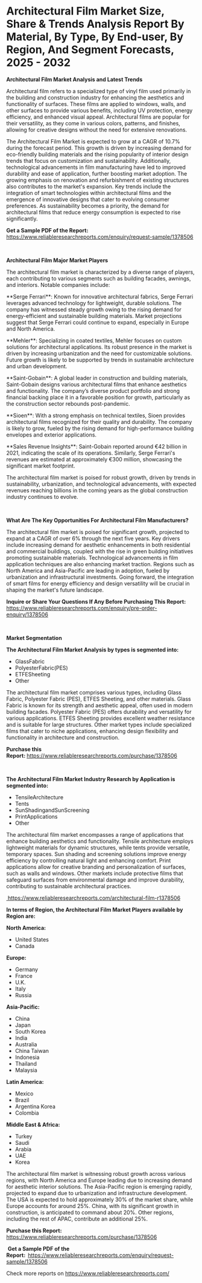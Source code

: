 <p><h1>Architectural Film Market Size, Share & Trends Analysis Report By Material, By Type, By End-user, By Region, And Segment Forecasts, 2025 - 2032</h1></p><p><strong>Architectural Film Market Analysis and Latest Trends</strong></p>
<p><p>Architectural film refers to a specialized type of vinyl film used primarily in the building and construction industry for enhancing the aesthetics and functionality of surfaces. These films are applied to windows, walls, and other surfaces to provide various benefits, including UV protection, energy efficiency, and enhanced visual appeal. Architectural films are popular for their versatility, as they come in various colors, patterns, and finishes, allowing for creative designs without the need for extensive renovations.</p><p>The Architectural Film Market is expected to grow at a CAGR of 10.7% during the forecast period. This growth is driven by increasing demand for eco-friendly building materials and the rising popularity of interior design trends that focus on customization and sustainability. Additionally, technological advancements in film manufacturing have led to improved durability and ease of application, further boosting market adoption. The growing emphasis on renovation and refurbishment of existing structures also contributes to the market's expansion. Key trends include the integration of smart technologies within architectural films and the emergence of innovative designs that cater to evolving consumer preferences. As sustainability becomes a priority, the demand for architectural films that reduce energy consumption is expected to rise significantly.</p></p>
<p><strong>Get a Sample PDF of the Report:&nbsp;</strong> <a href="https://www.reliableresearchreports.com/enquiry/request-sample/1378506?utm_campaign=2954&utm_medium=2&utm_source=Github&utm_content=ia&utm_term=31032025&utm_id=architectural-film">https://www.reliableresearchreports.com/enquiry/request-sample/1378506</a></p>
<p>&nbsp;</p>
<p><strong>Architectural Film Major Market Players</strong></p>
<p><p>The architectural film market is characterized by a diverse range of players, each contributing to various segments such as building facades, awnings, and interiors. Notable companies include:</p><p>**Serge Ferrari**: Known for innovative architectural fabrics, Serge Ferrari leverages advanced technology for lightweight, durable solutions. The company has witnessed steady growth owing to the rising demand for energy-efficient and sustainable building materials. Market projections suggest that Serge Ferrari could continue to expand, especially in Europe and North America.</p><p>**Mehler**: Specializing in coated textiles, Mehler focuses on custom solutions for architectural applications. Its robust presence in the market is driven by increasing urbanization and the need for customizable solutions. Future growth is likely to be supported by trends in sustainable architecture and urban development.</p><p>**Saint-Gobain**: A global leader in construction and building materials, Saint-Gobain designs various architectural films that enhance aesthetics and functionality. The company’s diverse product portfolio and strong financial backing place it in a favorable position for growth, particularly as the construction sector rebounds post-pandemic.</p><p>**Sioen**: With a strong emphasis on technical textiles, Sioen provides architectural films recognized for their quality and durability. The company is likely to grow, fueled by the rising demand for high-performance building envelopes and exterior applications.</p><p>**Sales Revenue Insights**: Saint-Gobain reported around €42 billion in 2021, indicating the scale of its operations. Similarly, Serge Ferrari's revenues are estimated at approximately €300 million, showcasing the significant market footprint. </p><p>The architectural film market is poised for robust growth, driven by trends in sustainability, urbanization, and technological advancements, with expected revenues reaching billions in the coming years as the global construction industry continues to evolve.</p></p>
<p>&nbsp;</p>
<p><strong>What Are The Key Opportunities For Architectural Film Manufacturers?</strong></p>
<p><p>The architectural film market is poised for significant growth, projected to expand at a CAGR of over 6% through the next five years. Key drivers include increasing demand for aesthetic enhancements in both residential and commercial buildings, coupled with the rise in green building initiatives promoting sustainable materials. Technological advancements in film application techniques are also enhancing market traction. Regions such as North America and Asia-Pacific are leading in adoption, fueled by urbanization and infrastructural investments. Going forward, the integration of smart films for energy efficiency and design versatility will be crucial in shaping the market's future landscape.</p></p>
<p><strong>Inquire or Share Your Questions If Any Before Purchasing This Report:</strong> <a href="https://www.reliableresearchreports.com/enquiry/pre-order-enquiry/1378506?utm_campaign=2954&utm_medium=2&utm_source=Github&utm_content=ia&utm_term=31032025&utm_id=architectural-film">https://www.reliableresearchreports.com/enquiry/pre-order-enquiry/1378506</a></p>
<p>&nbsp;</p>
<p><strong>Market Segmentation</strong></p>
<p><strong>The Architectural Film Market Analysis by types is segmented into:</strong></p>
<p><ul><li>GlassFabric</li><li>PolyesterFabric(PES)</li><li>ETFESheeting</li><li>Other</li></ul></p>
<p><p>The architectural film market comprises various types, including Glass Fabric, Polyester Fabric (PES), ETFES Sheeting, and other materials. Glass Fabric is known for its strength and aesthetic appeal, often used in modern building facades. Polyester Fabric (PES) offers durability and versatility for various applications. ETFES Sheeting provides excellent weather resistance and is suitable for large structures. Other market types include specialized films that cater to niche applications, enhancing design flexibility and functionality in architecture and construction.</p></p>
<p><strong>Purchase this Report:&nbsp;</strong><a href="https://www.reliableresearchreports.com/purchase/1378506?utm_campaign=2954&utm_medium=2&utm_source=Github&utm_content=ia&utm_term=31032025&utm_id=architectural-film">https://www.reliableresearchreports.com/purchase/1378506</a></p>
<p>&nbsp;</p>
<p><strong>The Architectural Film Market Industry Research by Application is segmented into:</strong></p>
<p><ul><li>TensileArchitecture</li><li>Tents</li><li>SunShadingandSunScreening</li><li>PrintApplications</li><li>Other</li></ul></p>
<p><p>The architectural film market encompasses a range of applications that enhance building aesthetics and functionality. Tensile architecture employs lightweight materials for dynamic structures, while tents provide versatile, temporary spaces. Sun shading and screening solutions improve energy efficiency by controlling natural light and enhancing comfort. Print applications allow for creative branding and personalization of surfaces, such as walls and windows. Other markets include protective films that safeguard surfaces from environmental damage and improve durability, contributing to sustainable architectural practices.</p></p>
<p><a href="https://www.reliableresearchreports.com/architectural-film-r1378506?utm_campaign=2954&utm_medium=2&utm_source=Github&utm_content=ia&utm_term=31032025&utm_id=architectural-film">&nbsp;https://www.reliableresearchreports.com/architectural-film-r1378506</a></p>
<p><strong>In terms of Region, the Architectural Film Market Players available by Region are:</strong></p>
<p>
    <p> <strong> North America: </strong>
        <ul>
            <li>United States</li>
            <li>Canada</li>
        </ul>
        </p> 
    <p> <strong> Europe: </strong>
        <ul>
            <li>Germany</li>
            <li>France</li>
            <li>U.K.</li>
            <li>Italy</li>
            <li>Russia</li>
        </ul>
        </p> 
    <p> <strong> Asia-Pacific: </strong>
        <ul>
            <li>China</li>
            <li>Japan</li>
            <li>South Korea</li>
            <li>India</li>
            <li>Australia</li>
            <li>China Taiwan</li>
            <li>Indonesia</li>
            <li>Thailand</li>
            <li>Malaysia</li>
        </ul>
        </p> 
    <p> <strong> Latin America: </strong>
        <ul>
            <li>Mexico</li>
            <li>Brazil</li>
            <li>Argentina Korea</li>
            <li>Colombia</li>
        </ul>
        </p> 
    <p> <strong> Middle East & Africa: </strong>
        <ul>
            <li>Turkey</li>
            <li>Saudi</li>
            <li>Arabia</li>
            <li>UAE</li>
            <li>Korea</li>
        </ul>
    </p>
    </p>
<p><p>The architectural film market is witnessing robust growth across various regions, with North America and Europe leading due to increasing demand for aesthetic interior solutions. The Asia-Pacific region is emerging rapidly, projected to expand due to urbanization and infrastructure development. The USA is expected to hold approximately 30% of the market share, while Europe accounts for around 25%. China, with its significant growth in construction, is anticipated to command about 20%. Other regions, including the rest of APAC, contribute an additional 25%.</p></p>
<p><strong>Purchase this Report: </strong><a href="https://www.reliableresearchreports.com/purchase/1378506?utm_campaign=2954&utm_medium=2&utm_source=Github&utm_content=ia&utm_term=31032025&utm_id=architectural-film">https://www.reliableresearchreports.com/purchase/1378506</a></p>
<p>&nbsp;<strong>Get a Sample PDF of the Report:&nbsp;&nbsp;</strong><a href="https://www.reliableresearchreports.com/enquiry/request-sample/1378506?utm_campaign=2954&utm_medium=2&utm_source=Github&utm_content=ia&utm_term=31032025&utm_id=architectural-film">https://www.reliableresearchreports.com/enquiry/request-sample/1378506</a></p>
<p><strong></strong></p>
<p>Check more reports on <a href="https://www.reliableresearchreports.com/?utm_campaign=2954&utm_medium=2&utm_source=Github&utm_content=ia&utm_term=31032025&utm_id=architectural-film">https://www.reliableresearchreports.com/</a></p>